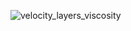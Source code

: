 ![velocity_layers_viscosity](https://github.com/user-attachments/assets/0ac9ac84-a609-41c8-ba58-311b73f7795b)
